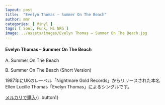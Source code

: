 ```yaml
---
layout: post
title:  "Evelyn Thomas – Summer On The Beach"
author: mmr
categories: [ Vinyl ]
tags: [ Soul, Funk, Hi NRG ]
image: ../assets/images/Evelyn Thomas – Summer On The Beach.jpg
---
```


#### Evelyn Thomas – Summer On The Beach

A. Summer On The Beach

B. Summer On The Beach (Short Version)

1987年にUKのレーベル「Nightmare Gold Records」からリリースされた本名Ellen Lucille Thomas「Evelyn Thomas」によるシングルです。


[メルカリで購入](https://jp.mercari.com/item/m29959754437){: .button1}

